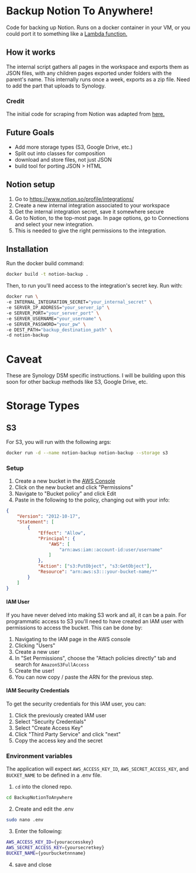 # Backup Notion To Anywhere!
Code for backing up Notion. Runs on a docker container in your VM, 
or you could port it to something like a [Lambda function.](https://aws.amazon.com/lambda/)
## How it works
The internal script gathers all pages in the workspace and exports them as JSON files, with any children pages exported
under folders with the parent's name. This internally runs once a week, exports as a zip file. Need to add
the part that uploads to Synology.

### Credit
The initial code for scraping from Notion was adapted from [here.](https://notionbackups.com/guides/automated-notion-backup-api)

## Future Goals
- Add more storage types (S3, Google Drive, etc.)
- Split out into classes for composition
- download and store files, not just JSON
- build tool for porting JSON > HTML

## Notion setup
1. Go to https://www.notion.so/profile/integrations/
2. Create a new internal integration associated to your workspace
3. Get the internal integration secret, save it somewhere secure
4. Go to Notion, to the top-most page. In page options, go to Connections and select your new integration.
5. This is needed to give the right permissions to the integration.

## Installation
Run the docker build command:
```bash
docker build -t notion-backup .
```

Then, to run you'll need access to the integration's secret key. Run with:
```bash
docker run \
-e INTERNAL_INTEGRATION_SECRET="your_internal_secret" \
-e SERVER_IP_ADDRESS="your_server_ip" \
-e SERVER_PORT="your_server_port" \
-e SERVER_USERNAME="your_username" \
-e SERVER_PASSWORD="your_pw" \
-e DEST_PATH="backup_destination_path" \
-d notion-backup
```

# Caveat
These are Synology DSM specific instructions. I will be building upon this soon
for other backup methods like S3, Google Drive, etc.

# Storage Types
## S3 
For S3, you will run with the following args:
```bash
docker run -d --name notion-backup notion-backup --storage s3
```

### Setup
1. Create a new bucket in the [AWS Console]('https://aws.amazon.com/s3/')
2. Click on the new bucket and click "Permissions"
3. Navigate to "Bucket policy" and click Edit
4. Paste in the following to the policy, changing out with your info:
```json
{
    "Version": "2012-10-17",
    "Statement": [
        {
            "Effect": "Allow",
            "Principal": {
                "AWS": [
                    "arn:aws:iam::account-id:user/username"
                ]
            },
            "Action": ["s3:PutObject", "s3:GetObject"],
            "Resource": "arn:aws:s3:::your-bucket-name/*"
        }
    ]
} 
```
#### IAM User
If you have never delved into making S3 work and all, it can be a pain. For programmatic access
to S3 you'll need to have created an IAM user with permissions to access the bucket. This can be done
by:
1. Navigating to the IAM page in the AWS console
2. Clicking "Users"
3. Create a new user
4. In "Set Permissions", choose the "Attach policies directly" tab and search for `AmazonS3FullAccess`
5. Create the user!
6. You can now copy / paste the ARN for the previous step.
#### IAM Security Credentials
To get the security credentials for this IAM user, you can:
1. Click the previously created IAM user
2. Select "Security Credentials"
3. Select "Create Access Key"
4. Click "Third Party Service" and click "next"
5. Copy the access key and the secret

### Environment variables
The application will expect `AWS_ACCESS_KEY_ID`, `AWS_SECRET_ACCESS_KEY`, and `BUCKET_NAME`
to be defined in a .env file. 
1. `cd` into the cloned repo.
```bash
cd BackupNotionToAnywhere 
```
2. Create and edit the .env
```bash 
sudo nano .env
```
3. Enter the following:
```bash
AWS_ACCESS_KEY_ID={youraccesskey}
AWS_SECRET_ACCESS_KEY={yoursecretkey}
BUCKET_NAME={yourbucketnnname}
```
4. save and close